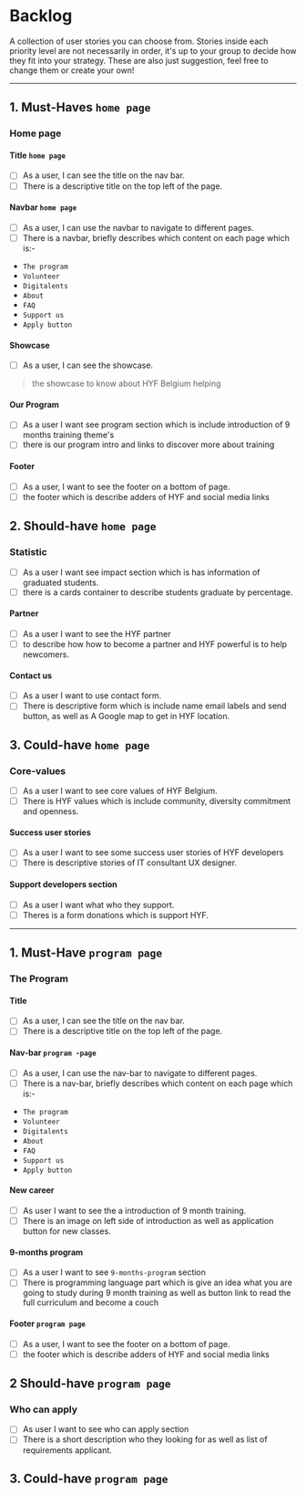 # Backlog

A collection of user stories you can choose from. Stories inside each priority
level are not necessarily in order, it's up to your group to decide how they fit
into your strategy. These are also just suggestion, feel free to change them or
create your own!

---

## 1. Must-Haves `home page`

### Home page

#### Title `home page`

- [ ] As a user, I can see the title on the nav bar.
- [ ] There is a descriptive title on the top left of the page.

#### Navbar `home page`

- [ ] As a user, I can use the navbar to navigate to different pages.
- [ ] There is a navbar, briefly describes which content on each page which is:-

- `The program`
- `Volunteer`
- `Digitalents`
- `About`
- `FAQ`
- `Support us`
- `Apply button`

#### Showcase

- [ ] As a user, I can see the showcase.

> the showcase to know about HYF Belgium helping

#### Our Program

- [ ] As a user I want see program section which is include introduction of 9
      months training theme's
- [ ] there is our program intro and links to discover more about training

#### Footer

- [ ] As a user, I want to see the footer on a bottom of page.
- [ ] the footer which is describe adders of HYF and social media links

## 2. Should-have `home page`

### Statistic

- [ ] As a user I want see impact section which is has information of graduated
      students.
- [ ] there is a cards container to describe students graduate by percentage.

#### Partner

- [ ] As a user I want to see the HYF partner
- [ ] to describe how how to become a partner and HYF powerful is to help
      newcomers.

#### Contact us

- [ ] As a user I want to use contact form.
- [ ] There is descriptive form which is include name email labels and send
      button, as well as A Google map to get in HYF location.

## 3. Could-have `home page`

### Core-values

- [ ] As a user I want to see core values of HYF Belgium.
- [ ] There is HYF values which is include community, diversity commitment and
      openness.

#### Success user stories

- [ ] As a user I want to see some success user stories of HYF developers
- [ ] There is descriptive stories of IT consultant UX designer.

#### Support developers section

- [ ] As a user I want what who they support.
- [ ] Theres is a form donations which is support HYF.

---

## 1. Must-Have `program page`

### The Program

#### Title

- [ ] As a user, I can see the title on the nav bar.
- [ ] There is a descriptive title on the top left of the page.

#### Nav-bar `program -page`

- [ ] As a user, I can use the nav-bar to navigate to different pages.
- [ ] There is a nav-bar, briefly describes which content on each page which
      is:-

- `The program`
- `Volunteer`
- `Digitalents`
- `About`
- `FAQ`
- `Support us`
- `Apply button`

#### New career

- [ ] As user I want to see the a introduction of 9 month training.
- [ ] There is an image on left side of introduction as well as application
      button for new classes.

#### 9-months program

- [ ] As a user I want to see `9-months-program` section
- [ ] There is programming language part which is give an idea what you are
      going to study during 9 month training as well as button link to read the
      full curriculum and become a couch

#### Footer `program page`

- [ ] As a user, I want to see the footer on a bottom of page.
- [ ] the footer which is describe adders of HYF and social media links

## 2 Should-have `program page`

### Who can apply

- [ ] As user I want to see who can apply section
- [ ] There is a short description who they looking for as well as list of
      requirements applicant.

## 3. Could-have `program page`
